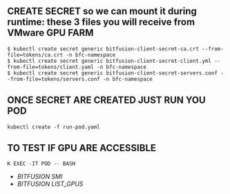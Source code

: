 ## CREATE SECRET so we can mount it during runtime: these 3 files you will receive from VMware GPU FARM
``` 
$ kubectl create secret generic bitfusion-client-secret-ca.crt --from-file=tokens/ca.crt -n bfc-namespace
$ kubectl create secret generic bitfusion-client-secret-client.yml --from-file=tokens/client.yaml -n bfc-namespace
$ kubectl create secret generic bitfusion-client-secret-servers.conf --from-file=tokens/servers.conf -n bfc-namespace
```
## ONCE SECRET ARE CREATED JUST RUN YOU POD
```
kubectl create -f run-pod.yaml
```

## TO TEST IF GPU ARE ACCESSIBLE 
```
K EXEC -IT POD -- BASH
```
+ _BITFUSION SMI_
+ _BITFUSION LIST_GPUS_
